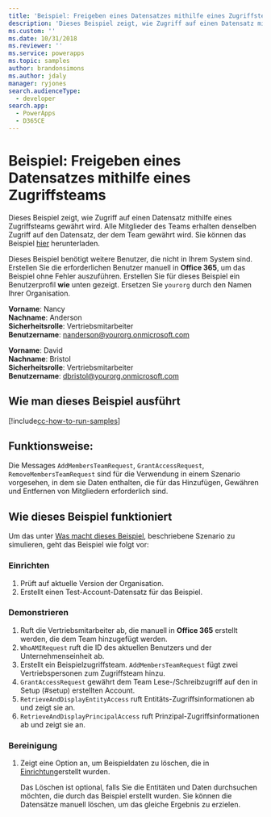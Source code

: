 ```yaml
---
title: 'Beispiel: Freigeben eines Datensatzes mithilfe eines Zugriffsteams (Common Data Service for Apps) | Microsoft Docs'
description: 'Dieses Beispiel zeigt, wie Zugriff auf einen Datensatz mithilfe eines Zugriffsteams gewährt wird.'
ms.custom: ''
ms.date: 10/31/2018
ms.reviewer: ''
ms.service: powerapps
ms.topic: samples
author: brandonsimons
ms.author: jdaly
manager: ryjones
search.audienceType:
  - developer
search.app:
  - PowerApps
  - D365CE
---
```

# <a name="sample-share-a-record-using-an-access-team"></a>Beispiel: Freigeben eines Datensatzes mithilfe eines Zugriffsteams

<!-- https://docs.microsoft.com/en-us/dynamics365/customer-engagement/developer/sample-share-record-using-access-team -->

Dieses Beispiel zeigt, wie Zugriff auf einen Datensatz mithilfe eines Zugriffsteams gewährt wird. Alle Mitglieder des Teams erhalten denselben Zugriff auf den Datensatz, der dem Team gewährt wird. Sie können das Beispiel [hier](https://github.com/Microsoft/PowerApps-Samples/tree/master/cds/orgsvc/C%23/ShareRecordUsingAccessTeam) herunterladen.

Dieses Beispiel benötigt weitere Benutzer, die nicht in Ihrem System sind. Erstellen Sie die erforderlichen Benutzer manuell in **Office 365**, um das Beispiel ohne Fehler auszuführen. Erstellen Sie für dieses Beispiel ein Benutzerprofil **wie** unten gezeigt. Ersetzen Sie `yourorg` durch den Namen Ihrer Organisation.

**Vorname**: Nancy<br/>
**Nachname**: Anderson<br/>
**Sicherheitsrolle**: Vertriebsmitarbeiter<br/>
**Benutzername**: nanderson@yourorg.onmicrosoft.com<br/>

**Vorname**: David<br/>
**Nachname**: Bristol<br/>
**Sicherheitsrolle**: Vertriebsmitarbeiter<br/>
**Benutzername**: dbristol@yourorg.onmicrosoft.com<br/>

## <a name="how-to-run-this-sample"></a>Wie man dieses Beispiel ausführt

[!include[cc-how-to-run-samples](../../includes/cc-how-to-run-samples.md)]

## <a name="what-this-sample-does"></a>Funktionsweise:

Die Messages `AddMembersTeamRequest`, `GrantAccessRequest`, `RemoveMembersTeamRequest` sind für die Verwendung in einem Szenario vorgesehen, in dem sie Daten enthalten, die für das Hinzufügen, Gewähren und Entfernen von Mitgliedern erforderlich sind.

## <a name="how-this-sample-works"></a>Wie dieses Beispiel funktioniert

Um das unter [Was macht dieses Beispiel](#what-this-sample-does), beschriebene Szenario zu simulieren, geht das Beispiel wie folgt vor:

### <a name="setup"></a>Einrichten

1. Prüft auf aktuelle Version der Organisation.
2. Erstellt einen Test-Account-Datensatz für das Beispiel.

### <a name="demonstrate"></a>Demonstrieren

1. Ruft die Vertriebsmitarbeiter ab, die manuell in **Office 365** erstellt werden, die dem Team hinzugefügt werden.
1. `WhoAMIRequest` ruft die ID des aktuellen Benutzers und der Unternehmenseinheit ab.
1. Erstellt ein Beispielzugriffsteam. `AddMembersTeamRequest` fügt zwei Vertriebspersonen zum Zugriffsteam hinzu.
1. `GrantAccessRequest` gewährt dem Team Lese-/Schreibzugriff auf den in Setup (#setup) erstellten Account.
1. `RetrieveAndDisplayEntityAccess` ruft Entitäts-Zugriffsinformationen ab und zeigt sie an.
1. `RetrieveAndDisplayPrincipalAccess` ruft Prinzipal-Zugriffsinformationen ab und zeigt sie an.

### <a name="clean-up"></a>Bereinigung

1. Zeigt eine Option an, um Beispieldaten zu löschen, die in [Einrichtung](#setup)erstellt wurden.

    Das Löschen ist optional, falls Sie die Entitäten und Daten durchsuchen möchten, die durch das Beispiel erstellt wurden. Sie können die Datensätze manuell löschen, um das gleiche Ergebnis zu erzielen.
